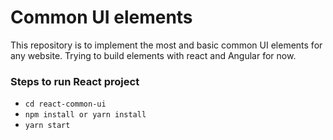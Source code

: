 # Common UI elements

This repository is to implement the most and basic common UI elements for any
website. Trying to build elements with react and Angular for now.


### Steps to run React project
- <code>cd react-common-ui </code>
- <code>npm install or yarn install</code>
- <code>yarn start </code>


